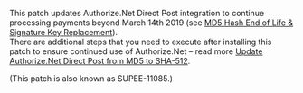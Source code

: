 This patch updates Authorize.Net Direct Post integration to continue processing payments beyond March 14th 2019 (see [MD5 Hash End of Life & Signature Key Replacement](https://support.authorize.net/s/article/MD5-Hash-End-of-Life-Signature-Key-Replacement)).  
There are additional steps that you need to execute after installing this patch to ensure continued use of Authorize.Net – read more [Update Authorize.Net Direct Post from MD5 to SHA-512](https://support.magento.com/hc/en-us/articles/360024368392).

(This patch is also known as SUPEE-11085.)
